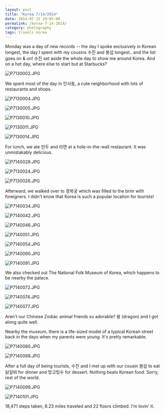 ```yaml
---
layout: post
title: "Korea 7/14/2014"
date: 2014-07-15 19:05:00
permalink: /korea-7-14-2014/
category: photography
tags: travels korea
---
```

Monday was a day of new records -- the day I spoke exclusively in Korean longest, the day I spent with my cousins 수진 and 봉섭 longest...and the list goes on & on! 수진 set aside the whole day to show me around Korea. And on a hot day, where else to start but at Starbucks?

![P7130002.JPG](http://img.svbtle.com/slwauahabq9lnw.jpg)

We spent most of the day in 인사동, a cute neighborhood with lots of restaurants and shops.

![P7130004.JPG](http://img.svbtle.com/prxdjdoh8imi9w.jpg)

![P7130005.JPG](http://img.svbtle.com/6qdxuhxg6c5q.jpg)

![P7130010.JPG](http://img.svbtle.com/20ilbaservm4g.jpg)

![P7130011.JPG](http://img.svbtle.com/wbkpjgmbrkcbg.jpg)

![P7130014.JPG](http://img.svbtle.com/gghe576p6n2aqg.jpg)

For lunch, we ate 만두 and 라면 at a hole-in-the-wall restaurant. It was unmistakably delicious.

![P7140028.JPG](http://img.svbtle.com/66wrojzfg2zunw.jpg)

![P7130024.JPG](http://img.svbtle.com/wipipx2abhaqgq.jpg)

![P7130026.JPG](http://img.svbtle.com/msueyhpcs11mpa.jpg)

Afterward, we walked over to 경복궁 which was filled to the brim with foreigners. I didn't know that Korea is such a popular location for tourists!

![P7140034.JPG](http://img.svbtle.com/o66aervruc3vw.jpg)

![P7140042.JPG](http://img.svbtle.com/nxyzvsh08pd80g.jpg)

![P7140046.JPG](http://img.svbtle.com/emvgijzkrmi8sq.jpg)

![P7140051.JPG](http://img.svbtle.com/kmh4gady40le5q.jpg)

![P7140054.JPG](http://img.svbtle.com/sflnjxdourxswq.jpg)

![P7140090.JPG](http://img.svbtle.com/xncrnwjjzztfa.jpg)

![P7140091.JPG](http://img.svbtle.com/luvjthdvetp37g.jpg)

We also checked out The National Folk Museum of Korea, which happens to be nearby the palace.

![P7140072.JPG](http://img.svbtle.com/vsg6ej9eghd3ia.jpg)

![P7140074.JPG](http://img.svbtle.com/ghswoka0ttnv4w.jpg)

![P7140077.JPG](http://img.svbtle.com/huoumt8yalceq.jpg)

Aren't our Chinese Zodiac animal friends so adorable? 용 (dragon) and I got along quite well.

Nearby the museum, there is a life-sized model of a typical Korean street back in the days when my parents were young. It's pretty remarkable.

![P7140080.JPG](http://img.svbtle.com/r9forysr3ehklq.jpg)

![P7140088.JPG](http://img.svbtle.com/z2aa1fbxjlia.jpg)

After a full day of being tourists, 수진 and I met up with our cousin 봉섭 to eat 닭갈비 for dinner and 망고빙수 for dessert. Nothing beats Korean food. Sorry, rest of the world.

![P7140099.JPG](http://img.svbtle.com/g5um78dygobk7q.jpg)

![P7140101.JPG](http://img.svbtle.com/9at6vvzvwbtoig.jpg)

18,471 steps taken, 8.23 miles traveled and 22 floors climbed. I'm lovin' it.
